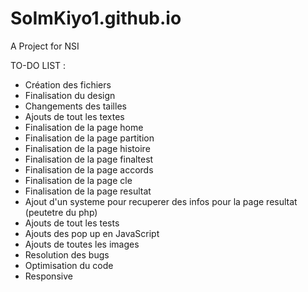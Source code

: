 # SoImKiyo1.github.io

A Project for NSI 

TO-DO LIST :
- Création des fichiers
- Finalisation du design
- Changements des tailles
- Ajouts de tout les textes
- Finalisation de la page home
- Finalisation de la page partition
- Finalisation de la page histoire
- Finalisation de la page finaltest
- Finalisation de la page accords
- Finalisation de la page cle
- Finalisation de la page resultat
- Ajout d'un systeme pour recuperer des infos pour la page resultat (peutetre du php)
- Ajouts de tout les tests
- Ajouts des pop up en JavaScript
- Ajouts de toutes les images
- Resolution des bugs
- Optimisation du code
- Responsive
